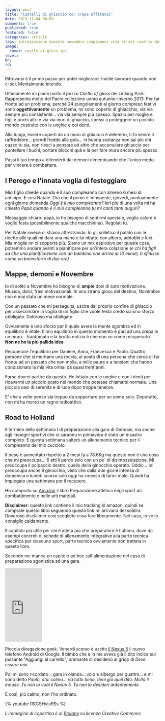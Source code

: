 ```yaml
---
layout: post
title: "Castelli di ghiaccio con crepe affitansi"
date: 2013-11-04 08:09
comments: true
published: true
featured: false
categories: article
tags: introspezione daniele novembre compleanni vita stress road-to-dutch-open
image:
  cover: castle-of-glass.jpg
level:
hn: 
rd: 
---
```


Ritrovarsi è il primo passo per poter migliorare. Inutile lavorare quando non
ci sei. Mentalmente intendo. 

Ultimamente mi piace molto il pezzo _Castle of glass_ dei Linking Park.
Rappresenta molto del Paolo collezione uomo autunno-inverno 2013. Per far
fronte ad un problema, perché 24 pungolamenti al giorno compreso festivi sono
**oggettivamente** un problema, mi sono coperto di ghiacchio, via via sempre
più consistente... via via sempre più spesso. Spazio per moglie e figli e pochi
altri e via via muri di ghiaccio, spessi a proteggere un piccolo mondo
costruito con le unghie e coi denti.

Alla lunga, essere coperti da un muro di ghiaccio è deleterio, ti fa venire il
raffreddore... prendi freddo alla gola... in buona sostanza non sai più chi
cazzo tu sia, non riesci a pensare ad altro che accumulare ghiaccio per
puntellare i buchi, portare blocchi quà e là per fare mura ancora più spesso. 

Passi il tuo tempo a difenderti dai demoni dimenticando che l'unico modo per
vincere è combattere.

## I Perego e l'innata voglia di festeggiare

Mio figlio chiede quando è il suo compleanno con almeno 6 mesi di anticipo. E
così Natale. Ora che il primo è imminente, giovedì, puntualmente ogni giorno
domanda _Oggi è il mio compleanno?_
Ieri più di una volta mi ha chiesto _Papà quando è il mio compleanno tu mi
canti tanti auguri?_

Messaggio chiaro: papà, io ho bisogno di sentirmi speciale, voglio calore e
voglio festa (possibilmente qualche macchinina). Regolati tu. 

Per Natale invece ci stiamo attrezzando. Io gli solletico il palato con le
ricette alle quali mi darà una mano e lui ribatte con albero, addobbi e luci.
Mia moglie nn ci sopporta più. Siamo un mix esplosivo per queste cose, potremmo
andare avanti a pianificare per un'intera colazione _(e chi ha figli sa che una
pianificazione con un bambino che arriva ai 10 minuti, ti sfinisce come un
brainstorm di due ore)_

## Mappe, demoni e Novembre

Io di solito a Novembre ho bisogno di **ampie** dosi di auto motivazione.
Musica, dolci, frasi motivazionali. In uno strano gioco del destino, Novembre
non è mai stato un mese normale. 

Con un passato che mi perseguita, uscire dal proprio confine di ghiaccio per
assecondare la voglia di un figlio che vuole festa credo sia uno sforzo
obbligato. Doloroso ma obbligato.

Ovviamente è uno sforzo per il quale avere la mente sgombra ed in equilibrio è
vitale. Il mio equilibrio in questo momento è pari ad una crepa in un muro...
frantumato e la brutta notizia è che non so come recuperarlo. **Non ne ho la
più pallida idea**

Recuperare l'equilibrio per Daniele, Anna, Francesca e Paolo. Quattro persone
che si meritano una roccia, al posto di una persona che cerca di far fronte ad
un passato che non molla, a mille paure e a tensioni che hanno condizionato la
mia vita ormai da quasi trent'anni.

Forse dovrei partire da questo. Ho lottato con le unghie e con i denti per
ricavarmi un piccolo posto nel mondo che potesse chiamarsi normale. Una piccola
oasi di serenità e di luce dopo troppe tenebre.

E' che a volte penso sia troppo da sopportare per un uomo solo. Dopotutto, non
mi ha morso un ragno radioattivo.

## Road to Holland

Il termine della settimana I di preparazione alla gara di Gennaio, ma anche
agli impegni sportivi che ci saranno in primavera è stato un disastro completo.
E questa settimana salterò un allenamento tecnico per il compleanno del mio
cucciolo. 

Il peso è aumentato rispetto a 2 mesi fa a 78.6Kg ma questo non è una cosa che
mi preoccupa... 6 etti li perdo solo con un po' di disintossicazione. Mi
preoccupa il polpaccio destro, quello della ginocchio operato. Oddio... mi
preoccupa anche il ginocchio, visto che dalla due giorni intensa di domenica e
lunedì scorso solo oggi ha smesso di farmi male. Quindi ha impiegato una
settimana per il recupero. 

Ho comprato su [Amazon](http://www.amazon.it) il libro Preparazione atletica
negli sport da combattimento e nelle arti marziali. 

**Disclaimer:** questo link contiene il mio tracking id amazon, quindi se
comprate questo libro seguendo questo link mi arrivano dei soldini. Doveroso
disclaimer così scegliete cosa fare liberamente. Nel caso, io ve lo consiglio
caldamente. 

Il capitolo più utile per chi è atleta più che preparatore è l'ultimo, dove da
esempi concreti di schede di allenamento integrative alla parte tecnica
specifica per ciascuno sport, parte tecnica ovviamente non trattata in questo
libro.

Secondo me manca un capitolo ad hoc sull'alimentazione nel caso di preparazione
agonistica ad una gara.

<iframe src="http://rcm-na.amazon-adsystem.com/e/cm?lt1=_blank&bc1=000000&IS2=1&bg1=FFFFFF&fc1=000000&lc1=0000FF&t=armoredcodeco-20&o=1&p=8&l=as4&m=amazon&f=ifr&ref=ss_til&asins=8820357054" style="width:120px;height:240px;" scrolling="no" marginwidth="0" marginheight="0" frameborder="0"></iframe>

Piccola divagazione geek. Venerdì scorso è uscito [il Nexus 5](http://www.google.com/nexus/5/) 
il nuovo telefono Android di Google. Il bimbo che è in me aveva già il dito
indice sul pulsante "Aggiungi al carrello", bramante di desiderio al grido di
_Deve essere mio_.

Poi mi sono ricordato... gara in olanda... volo e albergo per quattro... e mi
sono detto _Paolo, stai calmo... va tutto bene, tieni giù quel dito. Molla il
mouse. Tu non lo vuoi il Nexus 5. Tu non lo desideri ardentemente._ 

E così, più calmo, non l'ho ordinato. 

{% youtube RRGSHvlu9Ss %}

_L'immagine di copertina è di [Etolane](http://www.flickr.com/photos/etolane/) su licenza Creative Commons_
